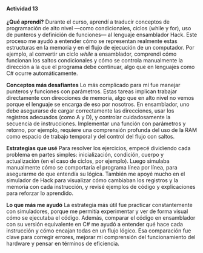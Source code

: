 #### Actividad 13

**¿Qué aprendí?**
Durante el curso, aprendí a traducir conceptos de programación de alto nivel —como condicionales, ciclos (while y for), uso de punteros y definición de funciones— al lenguaje ensamblador Hack. Este proceso me ayudó a entender cómo se representan realmente estas estructuras en la memoria y en el flujo de ejecución de un computador. Por ejemplo, al convertir un ciclo *while* a ensamblador, comprendí cómo funcionan los saltos condicionales y cómo se controla manualmente la dirección a la que el programa debe continuar, algo que en lenguajes como C# ocurre automáticamente.

**Conceptos más desafiantes**
Lo más complicado para mí fue manejar punteros y funciones con parámetros. Estas tareas implican trabajar directamente con direcciones de memoria, algo que en alto nivel no vemos porque el lenguaje se encarga de eso por nosotros. En ensamblador, uno debe asegurarse de cargar correctamente las direcciones, usar los registros adecuados (como A y D), y controlar cuidadosamente la secuencia de instrucciones. Implementar una función con parámetros y retorno, por ejemplo, requiere una comprensión profunda del uso de la RAM como espacio de trabajo temporal y del control del flujo con saltos.

**Estrategias que usé**
Para resolver los ejercicios, empecé dividiendo cada problema en partes simples: inicialización, condición, cuerpo y actualización (en el caso de ciclos, por ejemplo). Luego simulaba manualmente cómo se comportaría el programa línea por línea, para asegurarme de que entendía su lógica. También me apoyé mucho en el simulador de Hack para visualizar cómo cambiaban los registros y la memoria con cada instrucción, y revisé ejemplos de código y explicaciones para reforzar lo aprendido.

**Lo que más me ayudó**
La estrategia más útil fue practicar constantemente con simuladores, porque me permitía experimentar y ver de forma visual cómo se ejecutaba el código. Además, comparar el código en ensamblador con su versión equivalente en C# me ayudó a entender qué hace cada instrucción y cómo encajan todas en un flujo lógico. Esa comparación fue clave para corregir errores, mejorar mi comprensión del funcionamiento del hardware y pensar en términos de eficiencia.
